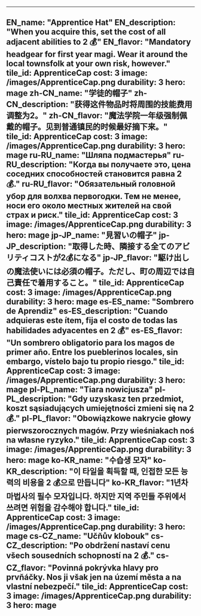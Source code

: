 ---

EN_name: "Apprentice Hat"
EN_description: "When you acquire this, set the cost of all adjacent abilities to 2 💰"
EN_flavor: "Mandatory headgear for first year magi. Wear it around the local townsfolk at your own risk, however."
tile_id: ApprenticeCap
cost: 3
image: /images/ApprenticeCap.png
durability: 3
hero: mage
zh-CN_name: "学徒的帽子"
zh-CN_description: "获得这件物品时将周围的技能费用调整为2。"
zh-CN_flavor: "魔法学院一年级强制佩戴的帽子。见到普通镇民的时候最好摘下来。"
tile_id: ApprenticeCap
cost: 3
image: /images/ApprenticeCap.png
durability: 3
hero: mage
ru-RU_name: "Шляпа подмастерья"
ru-RU_description: "Когда вы получаете это, цена соседних способностей становится равна 2 💰."
ru-RU_flavor: "Обязательный головной убор для волхва первогодки. Тем не менее, носи его около местных жителей на свой страх и риск."
tile_id: ApprenticeCap
cost: 3
image: /images/ApprenticeCap.png
durability: 3
hero: mage
jp-JP_name: "見習いの帽子"
jp-JP_description: "取得した時、隣接する全てのアビリティコストが2💰になる"
jp-JP_flavor: "駆け出しの魔法使いには必須の帽子。ただし、町の周辺では自己責任で着用すること。"
tile_id: ApprenticeCap
cost: 3
image: /images/ApprenticeCap.png
durability: 3
hero: mage
es-ES_name: "Sombrero de Aprendiz"
es-ES_description: "Cuando adquieras este ítem, fija el costo de todas las habilidades adyacentes en 2 💰"
es-ES_flavor: "Un sombrero obligatorio para los magos de primer año. Entre los pueblerinos locales, sin embargo, vístelo bajo tu propio riesgo."
tile_id: ApprenticeCap
cost: 3
image: /images/ApprenticeCap.png
durability: 3
hero: mage
pl-PL_name: "Tiara nowicjusza"
pl-PL_description: "Gdy uzyskasz ten przedmiot, koszt sąsiadujących umiejętności zmieni się na 2 💰."
pl-PL_flavor: "Obowiązkowe nakrycie głowy pierwszorocznych magów. Przy wieśniakach noś na własne ryzyko."
tile_id: ApprenticeCap
cost: 3
image: /images/ApprenticeCap.png
durability: 3
hero: mage
ko-KR_name: "수습생 모자"
ko-KR_description: "이 타일을 획득할 때, 인접한 모든 능력의 비용을 2 💰으로 만듭니다"
ko-KR_flavor: "1년차 마법사의 필수 모자입니다. 하지만 지역 주민들 주위에서 쓰려면 위험을 감수해야 합니다."
tile_id: ApprenticeCap
cost: 3
image: /images/ApprenticeCap.png
durability: 3
hero: mage
cs-CZ_name: "Učňův klobouk"
cs-CZ_description: "Po obdržení nastaví cenu všech sousedních schopností na 2 💰."
cs-CZ_flavor: "Povinná pokrývka hlavy pro prvňáčky. Nos ji však jen na území města a na vlastní nebezpečí."
tile_id: ApprenticeCap
cost: 3
image: /images/ApprenticeCap.png
durability: 3
hero: mage
---